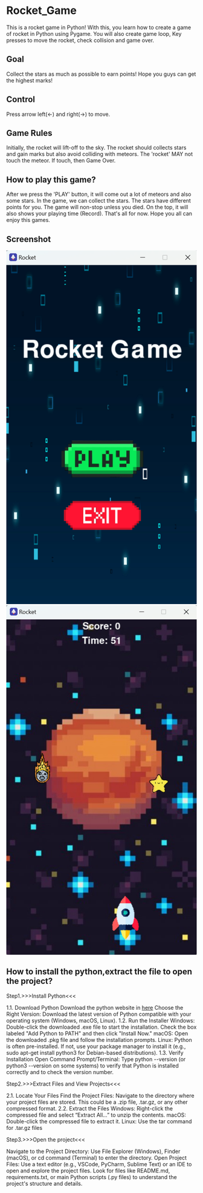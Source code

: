 # Rocket_Game
This is a rocket game in Python! With this, you learn how to create a game of rocket in Python using Pygame. You will also create game loop, Key presses to move the rocket, check collision and game over.

## Goal
Collect the stars as much as possible to earn points! Hope you guys can get the highest marks!

## Control
Press arrow left(←) and right(→) to move. 

## Game Rules
Initially, the rocket will lift-off to the sky. The rocket should collects stars and gain marks but also avoid colliding with meteors. The 'rocket' MAY not touch the meteor. If touch, then Game Over.

## How to play this game?
After we press the 'PLAY' button, it will come out a lot of meteors and also some stars. In the game, we can collect the stars. The stars have different points for you. The game will non-stop unless you died. On the top, it will also shows your playing time (Record). That's all for now. Hope you all can enjoy this games.

## Screenshot
![Tittle_screen](https://raw.githubusercontent.com/Yi6933/Rocket_Game/main/Screenshot/Main_Page.png)
![Gameplay](https://raw.githubusercontent.com/Yi6933/Rocket_Game/main/Screenshot/Gameplay.png)

## How to install the python,extract the file to open the project?
Step1.>>>Install Python<<<

1.1. Download Python
Download the python website in [here](https://www.python.org/downloads/)
Choose the Right Version: Download the latest version of Python compatible with your operating system (Windows, macOS, Linux).
1.2. Run the Installer
Windows: Double-click the downloaded .exe file to start the installation. Check the box labeled "Add Python to PATH" and then click "Install Now."
macOS: Open the downloaded .pkg file and follow the installation prompts.
Linux: Python is often pre-installed. If not, use your package manager to install it (e.g., sudo apt-get install python3 for Debian-based distributions).
1.3. Verify Installation
Open Command Prompt/Terminal: Type python --version (or python3 --version on some systems) to verify that Python is installed correctly and to check the version number.

Step2.>>>Extract Files and View Projects<<<

2.1. Locate Your Files
Find the Project Files: Navigate to the directory where your project files are stored. This could be a .zip file, .tar.gz, or any other compressed format.
2.2. Extract the Files
Windows: Right-click the compressed file and select “Extract All…” to unzip the contents.
macOS: Double-click the compressed file to extract it.
Linux: Use the tar command for .tar.gz files

Step3.>>>Open the project<<<

Navigate to the Project Directory: Use File Explorer (Windows), Finder (macOS), or cd command (Terminal) to enter the directory.
Open Project Files: Use a text editor (e.g., VSCode, PyCharm, Sublime Text) or an IDE to open and explore the project files. Look for files like README.md, requirements.txt, or main Python scripts (.py files) to understand the project's structure and details.


